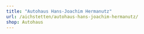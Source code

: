 ```yaml
---
title: "Autohaus Hans-Joachim Hermanutz"
url: /aichstetten/autohaus-hans-joachim-hermanutz/
shop: Autohaus
---
```

